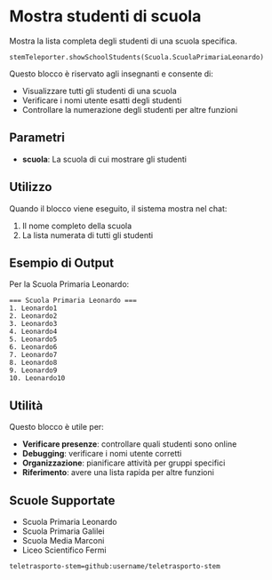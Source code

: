 # Mostra studenti di scuola

Mostra la lista completa degli studenti di una scuola specifica.

```sig
stemTeleporter.showSchoolStudents(Scuola.ScuolaPrimariaLeonardo)
```

Questo blocco è riservato agli insegnanti e consente di:
- Visualizzare tutti gli studenti di una scuola
- Verificare i nomi utente esatti degli studenti
- Controllare la numerazione degli studenti per altre funzioni

## Parametri

* **scuola**: La scuola di cui mostrare gli studenti

## Utilizzo

Quando il blocco viene eseguito, il sistema mostra nel chat:
1. Il nome completo della scuola
2. La lista numerata di tutti gli studenti

## Esempio di Output

Per la Scuola Primaria Leonardo:
```
=== Scuola Primaria Leonardo ===
1. Leonardo1
2. Leonardo2
3. Leonardo3
4. Leonardo4
5. Leonardo5
6. Leonardo6
7. Leonardo7
8. Leonardo8
9. Leonardo9
10. Leonardo10
```

## Utilità

Questo blocco è utile per:
- **Verificare presenze**: controllare quali studenti sono online
- **Debugging**: verificare i nomi utente corretti
- **Organizzazione**: pianificare attività per gruppi specifici
- **Riferimento**: avere una lista rapida per altre funzioni

## Scuole Supportate

- Scuola Primaria Leonardo
- Scuola Primaria Galilei
- Scuola Media Marconi
- Liceo Scientifico Fermi

```package
teletrasporto-stem=github:username/teletrasporto-stem
```

